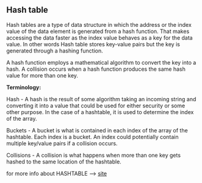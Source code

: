 ## Hash table

Hash tables are a type of data structure in which the address or the index value of the data element is generated from a hash function. That makes accessing the data faster as the index value behaves as a key for the data value. In other words Hash table stores key-value pairs but the key is generated through a hashing function.

A hash function employs a mathematical algorithm to convert the key into a hash. A collision occurs when a hash function produces the same hash value for more than one key.

**Terminology:**

Hash - A hash is the result of some algorithm taking an incoming string and converting it into a value that could be used for either security or some other purpose. In the case of a hashtable, it is used to determine the index of the array.

Buckets - A bucket is what is contained in each index of the array of the hashtable. Each index is a bucket. An index could potentially contain multiple key/value pairs if a collision occurs.

Collisions - A collision is what happens when more than one key gets hashed to the same location of the hashtable.

for more info about HASHTABLE --> [site](https://codefellows.github.io/common_curriculum/data_structures_and_algorithms/Code_401/class-30/resources/Hashtables.html)